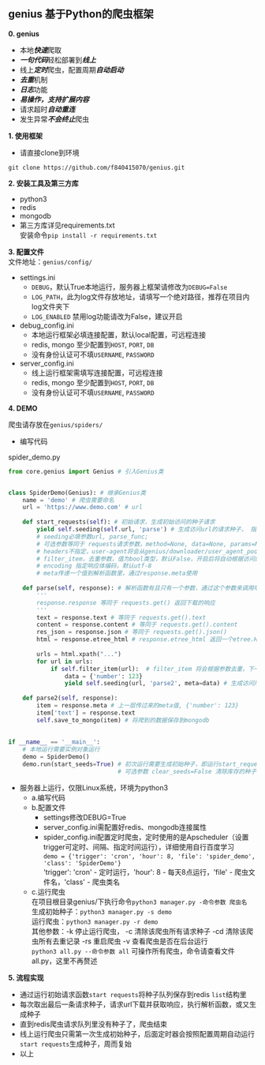 ## genius 基于Python的爬虫框架

**0. genius**<br>

- 本地***快速***爬取
- ***一句代码***轻松部署到***线上***
- 线上***定时***爬虫，配置周期***自动启动***
- ***去重***机制
- ***日志***功能
- ***易操作，支持扩展内容***
- 请求超时***自动重连***
- 发生异常***不会终止***爬虫

**1. 使用框架**<br>

- 请直接clone到环境
```
git clone https://github.com/f840415070/genius.git
```

**2. 安装工具及第三方库**<br>

- python3
- redis
- mongodb
- 第三方库详见requirements.txt <br>
安装命令`pip install -r requirements.txt`

**3. 配置文件** <br>
文件地址：`genius/config/`

- settings.ini
    - `DEBUG`，默认True本地运行，服务器上框架请修改为`DEBUG=False`
    - `LOG_PATH`，此为log文件存放地址，请填写一个绝对路径，推荐在项目内log文件夹下
    - `LOG_ENABLED` 禁用log功能请改为False，建议开启
- debug_config.ini
    - 本地运行框架必填连接配置，默认local配置，可远程连接
    - redis, mongo 至少配置到`HOST`, `PORT`, `DB`
    - 没有身份认证可不填`USERNAME`, `PASSWORD`
- server_config.ini
    - 线上运行框架需填写连接配置，可远程连接
    - redis, mongo 至少配置到`HOST`, `PORT`, `DB`
    - 没有身份认证可不填`USERNAME`, `PASSWORD`
    
**4. DEMO** <br>

爬虫请存放在`genius/spiders/` <br>

- 编写代码

spider_demo.py

```python
from core.genius import Genius # 引入Genius类


class SpiderDemo(Genius): # 继承Genius类
    name = 'demo' # 爬虫需要命名
    url = 'https://www.demo.com' # url
    
    def start_requests(self): # 初始请求，生成初始访问的种子请求
        yield self.seeding(self.url, 'parse') # 生成访问url的请求种子， 指定parse函数来解析响应结果
        # seeding必填参数url, parse_func;
        # 可选参数等同于 requests请求参数，method=None, data=None, params=None, cookies=None, headers=None, meta=None, encoding=None, filter_item=False, **kwargs
        # headers不指定，user-agent将会从genius/downloader/user_agent_pool 随机取出
        # filter_item，去重参数，值为bool类型，默认False，开启后将自动根据访问的url去重
        # encoding 指定响应体编码，默认utf-8
        # meta传递一个值到解析函数里，通过response.meta使用
            
    def parse(self, response): # 解析函数有且只有一个参数，通过这个参数来调用响应
        '''
        response.response 等同于 requests.get() 返回下载的响应
        '''
        text = response.text # 等同于 requests.get().text
        content = response.content # 等同于 requests.get().content
        res_json = response.json # 等同于 requests.get().json()
        html = response.etree_html # response.etree_html 返回一个etree.HTML对象，可以使用xpath解析, 也可以自行封装其他解析库，bs4，pyquery等...
        
        urls = html.xpath("...")
        for url in urls:
            if self.filter_item(url):  # filter_item 将会根据参数去重，下一次访问该url将会被去重过滤掉
                data = {'number': 123}
                yield self.seeding(url, 'parse2', meta=data) # 生成访问所有urls的请求种子解析函数为parse2，向parse2函数传递一个字典
        
    def parse2(self, response):
        item = response.meta # 上一层传过来的meta值, {'number': 123}
        item['text'] = response.text
        self.save_to_mongo(item) # 将爬到的数据保存到mongodb
        
        
if __name__ == '__main__':
    # 本地运行需要实例对象运行
    demo = SpiderDemo()
    demo.run(start_seeds=True) # 初次运行需要生成初始种子，即运行start_request
                               # 可选参数 clear_seeds=False 清除库存的种子, clear_dups=False 清除所有去重的记录

```

- 服务器上运行，仅限Linux系统，环境为python3<br>
    - a.编写代码
    - b.配置文件
        - settings修改DEBUG=True
        - server_config.ini需配置好redis、mongodb连接属性
        - spider_config.ini配置定时爬虫，定时使用的是Apscheduler（设置trigger可定时、间隔、指定时间运行），详细使用自行百度学习<br>`demo = {'trigger': 'cron', 'hour': 8, 'file': 'spider_demo', 'class': 'SpiderDemo'}`
        <br>'trigger': 'cron' - 定时运行，'hour': 8 - 每天8点运行，'file' - 爬虫文件名，'class' - 爬虫类名
    - c.运行爬虫<br>
    在项目根目录genius/下执行命令`python3 manager.py -命令参数 爬虫名`<br>
    生成初始种子：``python3 manager.py -s demo``<br>
    运行爬虫：``python3 manager.py -r demo``<br>
    其他参数：-k 停止运行爬虫， -c 清除该爬虫所有请求种子 -cd 清除该爬虫所有去重记录 -rs 重启爬虫 -v 查看爬虫是否在后台运行<br>
    `python3 all.py --命令参数 all` 可操作所有爬虫，命令请查看文件 all.py，这里不再赘述

**5. 流程实现**<br>

- 通过运行初始请求函数`start requests`将种子队列保存到redis `list`结构里
- 每次取出最后一条请求种子，请求url下载并获取响应，执行解析函数，或又生成种子
- 直到redis爬虫请求队列里没有种子了，爬虫结束
- 线上运行爬虫只需第一次生成初始种子，后面定时器会按照配置周期自动运行`start requests`生成种子，周而复始
- 以上